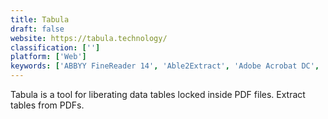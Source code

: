 ```yaml
---
title: Tabula
draft: false 
website: https://tabula.technology/
classification: ['']
platform: ['Web']
keywords: ['ABBYY FineReader 14', 'Able2Extract', 'Adobe Acrobat DC', 'Altarsoft PDF Converter', 'CloudConvert', 'CometDocs', 'Easy PDF to Text Converter', 'Free File Converter', 'Icecream PDF Converter', 'Online Convert', 'PDF Conversion Tool', 'PDF to Text', 'PDF2Text Pilot', 'PDFelement', 'PDFsam', 'Pages', 'UniPDF', 'UnityPDF', 'Wide Angle PDF Converter', 'Winmail.dat Viewer Pro Edition', 'deskUNPDF']
---
```

Tabula is a tool for liberating data tables locked inside PDF files. Extract tables from PDFs.
